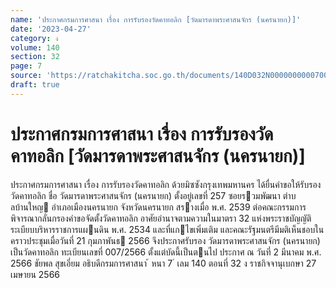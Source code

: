 ```yaml
---
name: 'ประกาศกรมการศาสนา เรื่อง การรับรองวัดคาทอลิก [วัดมารดาพระศาสนจักร (นครนายก)]'
date: '2023-04-27'
category: ง
volume: 140
section: 32
page: 7
source: 'https://ratchakitcha.soc.go.th/documents/140D032N0000000000700.pdf'
draft: true
---
```


# ประกาศกรมการศาสนา เรื่อง การรับรองวัดคาทอลิก [วัดมารดาพระศาสนจักร (นครนายก)]

ประกาศกรมการศาสนา เรื่อง การรับรองวัดคาทอลิก ด้วยมิซซังกรุงเทพมหานคร ได้ยื่นคําขอให้รับรองวัดคาทอลิก ชื่อ วัดมารดาพระศาสนจักร (นครนายก) ตั้งอยู่เลขที่ 257 ซอยรวมพัฒนา ตําบลบ้านใหญ อําเภอเมืองนครนายก จังหวัดนครนายก สรางเมื่อ พ.ศ. 2539 ต่อคณะกรรมการพิจารณากลั่นกรองคําขอจัดตั้งวัดคาทอลิก อาศัยอํานาจตามความในมาตรา 32 แห่งพระราชบัญญัติระเบียบบริหารราชการแผนดิน พ.ศ. 2534 และที่แกไขเพิ่มเติม และคณะรัฐมนตรีมีมติเห็นชอบในคราวประชุมเมื่อวันที่ 21 กุมภาพันธ 2566 จึงประกาศรับรอง วัดมารดาพระศาสนจักร (นครนายก) เป็นวัดคาทอลิก ทะเบียนเลขที่ 007/2566 ตั้งแต่บัดนี้เป็นตนไป ประกาศ ณ วันที่ 2 มีนาคม พ.ศ. 2566 ชัยพล สุขเอี่ยม อธิบดีกรมการศาสนา ้ หนา 7 ่ เลม 140 ตอนที่ 32 ง ราชกิจจานุเบกษา 27 เมษายน 2566
